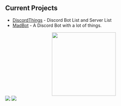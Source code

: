 <h2>Current Projects</h2>
<ul>
  <li><a href="https://discordthings.com">DiscordThings</a> - Discord Bot List and Server List</li>
  <li><a href="https://discord.com/api/oauth2/authorize?client_id=764252264214036491&permissions=0&scope=bot">MadBot</a> - A Discord Bot with a lot of things.</li>
</ul>
<div align="center">
  <a href="https://discord.com/users/652250267101822987">
    <img src="https://lanyard-profile-readme.vercel.app/api/652250267101822987" align="center" height="205">
  </a>
</div>
<img src="https://github-readme-stats.vercel.app/api?username=umadollie&show_icons=true&theme=radical&count_private=true&include_all_commits=true">
<img src="https://github-readme-stats.vercel.app/api/top-langs/?username=umadollie&theme=radical&layout=compact">
